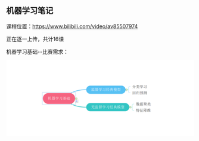 ## 机器学习笔记

课程位置：https://www.bilibili.com/video/av85507974  

正在逐一上传，共计16课  

机器学习基础--比赛需求：  

![](assets/markdown-img-paste-20200320101515530.png)  

